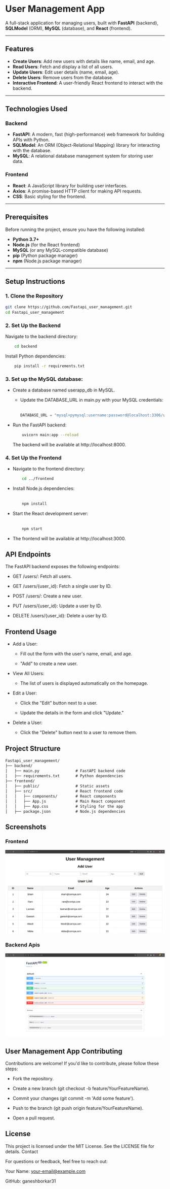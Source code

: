 # User Management App

A full-stack application for managing users, built with **FastAPI** (backend), **SQLModel** (ORM), **MySQL** (database), and **React** (frontend).


---

## Features

- **Create Users**: Add new users with details like name, email, and age.
- **Read Users**: Fetch and display a list of all users.
- **Update Users**: Edit user details (name, email, age).
- **Delete Users**: Remove users from the database.
- **Interactive Frontend**: A user-friendly React frontend to interact with the backend.

---

## Technologies Used

### Backend
- **FastAPI**: A modern, fast (high-performance) web framework for building APIs with Python.
- **SQLModel**: An ORM (Object-Relational Mapping) library for interacting with the database.
- **MySQL**: A relational database management system for storing user data.

### Frontend
- **React**: A JavaScript library for building user interfaces.
- **Axios**: A promise-based HTTP client for making API requests.
- **CSS**: Basic styling for the frontend.

---

## Prerequisites

Before running the project, ensure you have the following installed:

- **Python 3.7+**
- **Node.js** (for the React frontend)
- **MySQL** (or any MySQL-compatible database)
- **pip** (Python package manager)
- **npm** (Node.js package manager)

---

## Setup Instructions

### 1. Clone the Repository

```bash
git clone https://github.com/Fastapi_user_management.git
cd Fastapi_user_management
```

### 2. Set Up the Backend

Navigate to the backend directory:
```bash
    cd backend
```
Install Python dependencies:
```bash
    pip install -r requirements.txt
```
### 3. Set up the MySQL database:

- Create a database named userapp_db in MySQL.

    - Update the DATABASE_URL in main.py with your MySQL credentials:

        ```python

        DATABASE_URL = "mysql+pymysql:username:password@localhost:3306/userapp_db"

- Run the FastAPI backend:
    ```bash
        uvicorn main:app --reload
    ```
    The backend will be available at http://localhost:8000.

### 4. Set Up the Frontend
- Navigate to the frontend directory:
    ```bash
        cd ../frontend
    ```
- Install Node.js dependencies:
    ```bash

        npm install
    ```
- Start the React development server:
    ```bash

        npm start
    ```
- The frontend will be available at http://localhost:3000.

## API Endpoints

The FastAPI backend exposes the following endpoints:

- GET /users/: Fetch all users.

- GET /users/{user_id}: Fetch a single user by ID.

- POST /users/: Create a new user.

- PUT /users/{user_id}: Update a user by ID.

- DELETE /users/{user_id}: Delete a user by ID.

## Frontend Usage

- Add a User:

    - Fill out the form with the user's name, email, and age.

    - "Add" to create a new user.

- View All Users:

    - The list of users is displayed automatically on the homepage.

- Edit a User:

    - Click the "Edit" button next to a user.

    - Update the details in the form and click "Update."

- Delete a User:

    - Click the "Delete" button next to a user to remove them.

## Project Structure

```
Fastapi_user_management/
├── backend/
│   ├── main.py                # FastAPI backend code
│   ├── requirements.txt       # Python dependencies
├── frontend/
│   ├── public/                # Static assets
│   ├── src/                   # React frontend code
│   │   ├── components/        # React components
│   │   ├── App.js             # Main React component
│   │   ├── App.css            # Styling for the app
│   ├── package.json           # Node.js dependencies
```
## Screenshots
### Frontend
![Alt text](https://github.com/ganeshborkar31/fastapi_user_manegment/blob/main/screenshots/Screenshot%20from%202025-01-31%2020-03-44.png "Frontend")
### Backend Apis
![Alt text](https://github.com/ganeshborkar31/fastapi_user_manegment/blob/main/screenshots/Screenshot%20from%202025-01-31%2020-04-49.png "Backend")

## User Management App Contributing

Contributions are welcome! If you'd like to contribute, please follow these steps:

- Fork the repository.

- Create a new branch (git checkout -b feature/YourFeatureName).

- Commit your changes (git commit -m 'Add some feature').

- Push to the branch (git push origin feature/YourFeatureName).

- Open a pull request.

## License

This project is licensed under the MIT License. See the LICENSE file for details.
Contact

For questions or feedback, feel free to reach out:

Your Name: your-email@example.com

GitHub: ganeshborkar31

